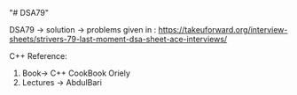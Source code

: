 "# DSA79"

DSA79 -> solution -> problems given in : https://takeuforward.org/interview-sheets/strivers-79-last-moment-dsa-sheet-ace-interviews/


C++ Reference: 
 1. Book-> C++ CookBook Oriely
 2. Lectures -> AbdulBari
